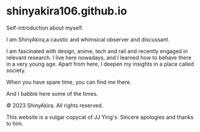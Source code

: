 # shinyakira106.github.io

Self-introduction about myself.

I am ShinyAkira,a caustic and whimsical observer and discussant.

I am fascinated with design, anime, tech and rail and recently engaged in relevant research. I live here nowadays, and I learned how to behave there in a very young age. Apart from here, I deepen my insights in a place called society.

When you have spare time, you can find me there.

And I babble here some of the times.

© 2023 ShinyAkira. All rights reserved.

This website is a vulgar copycat of JJ Ying's. Sincere apologies and thanks to him.
